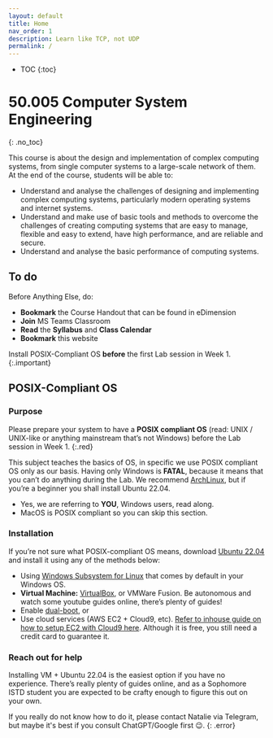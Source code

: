 ```yaml
---
layout: default
title: Home
nav_order: 1
description: Learn like TCP, not UDP 
permalink: /
---
```


* TOC
{:toc}

# 50.005 Computer System Engineering
{: .no_toc}

This course is about the design and implementation of complex computing systems, from single computer systems to a large-scale network of them. At the end of the course, students will be able to:

- Understand and analyse the challenges of designing and implementing complex computing systems, particularly modern operating systems and internet systems.
- Understand and make use of basic tools and methods to overcome the challenges of creating computing systems that are easy to manage, flexible and easy to extend, have high performance, and are reliable and secure.
- Understand and analyse the basic performance of computing systems.

## To do

Before Anything Else, do:

- **Bookmark** the Course Handout that can be found in eDimension
- **Join** MS Teams Classroom
- **Read** the **Syllabus** and **Class Calendar**
- **Bookmark** this website

Install POSIX-Compliant OS **before** the first Lab session in Week 1.
{:.important}

## POSIX-Compliant OS

### Purpose

Please prepare your system to have a **POSIX compliant OS** (read: UNIX / UNIX-like or anything mainstream that’s not Windows) before the Lab session in Week 1.
{:.red}

This subject teaches the basics of OS, in specific we use POSIX compliant OS only as our basis. Having only Windows is **FATAL**, because it means that you can’t do anything during the Lab. We recommend [ArchLinux](https://archlinux.org), but if you’re a beginner you shall install Ubuntu 22.04.

- Yes, we are referring to **YOU**, Windows users, read along.
- MacOS is POSIX compliant so you can skip this section.

### Installation

If you’re not sure what POSIX-compliant OS means, download [Ubuntu 22.04](https://ubuntu.com/download/desktop) and install it using any of the methods below:

- Using [Windows Subsystem for Linux](https://docs.microsoft.com/en-us/windows/wsl/install) that comes by default in your Windows OS. 
- **Virtual Machine:** [VirtualBox](https://www.virtualbox.org), or VMWare Fusion. Be autonomous and watch some youtube guides online, there’s plenty of guides!
- Enable [dual-boot](https://www.xda-developers.com/dual-boot-windows-11-linux/), or
- Use cloud services (AWS EC2 + Cloud9, etc). [Refer to inhouse guide on how to setup EC2 with Cloud9 here](https://hackmd.io/6U8U5dYrSU2Ny-jBatAKiw). Although it is free, you still need a credit card to guarantee it.

### Reach out for help

Installing VM + Ubuntu 22.04 is the easiest option if you have no experience. There’s really plenty of guides online, and as a Sophomore ISTD student you are expected to be crafty enough to figure this out on your own.

If you really do not know how to do it, please contact Natalie via Telegram, but maybe it's best if you consult ChatGPT/Google first 😉.
{: .error}
